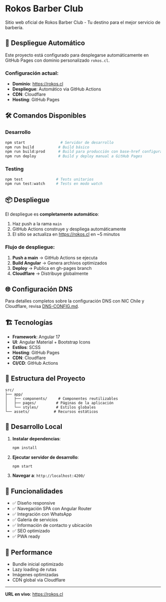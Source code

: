 # Rokos Barber Club

Sitio web oficial de Rokos Barber Club - Tu destino para el mejor servicio de barbería.

## 🚀 Despliegue Automático

Este proyecto está configurado para desplegarse automáticamente en GitHub Pages con dominio personalizado `rokos.cl`.

### Configuración actual:
- **Dominio**: https://rokos.cl
- **Despliegue**: Automático via GitHub Actions
- **CDN**: Cloudflare
- **Hosting**: GitHub Pages

## 🛠️ Comandos Disponibles

### Desarrollo
```bash
npm start                # Servidor de desarrollo
npm run build           # Build básico
npm run build:prod      # Build para producción con base-href configurado
npm run deploy          # Build y deploy manual a GitHub Pages
```

### Testing
```bash
npm test               # Tests unitarios
npm run test:watch     # Tests en modo watch
```

## 📦 Despliegue

El despliegue es **completamente automático**:
1. Haz push a la rama `main`
2. GitHub Actions construye y despliega automáticamente
3. El sitio se actualiza en https://rokos.cl en ~5 minutos

### Flujo de despliegue:
1. **Push a main** → GitHub Actions se ejecuta
2. **Build Angular** → Genera archivos optimizados
3. **Deploy** → Publica en gh-pages branch
4. **Cloudflare** → Distribuye globalmente

## 🌐 Configuración DNS

Para detalles completos sobre la configuración DNS con NIC Chile y Cloudflare, revisa [DNS-CONFIG.md](./DNS-CONFIG.md).

## 🏗️ Tecnologías

- **Framework**: Angular 17
- **UI**: Angular Material + Bootstrap Icons
- **Estilos**: SCSS
- **Hosting**: GitHub Pages
- **CDN**: Cloudflare
- **CI/CD**: GitHub Actions

## 📁 Estructura del Proyecto

```
src/
├── app/
│   ├── components/     # Componentes reutilizables
│   ├── pages/         # Páginas de la aplicación
│   └── styles/        # Estilos globales
└── assets/           # Recursos estáticos
```

## 🔧 Desarrollo Local

1. **Instalar dependencias**:
   ```bash
   npm install
   ```

2. **Ejecutar servidor de desarrollo**:
   ```bash
   npm start
   ```

3. **Navegar a**: `http://localhost:4200/`

## 📱 Funcionalidades

- ✅ Diseño responsive
- ✅ Navegación SPA con Angular Router
- ✅ Integración con WhatsApp
- ✅ Galería de servicios
- ✅ Información de contacto y ubicación
- ✅ SEO optimizado
- ✅ PWA ready

## 🚀 Performance

- Bundle inicial optimizado
- Lazy loading de rutas
- Imágenes optimizadas
- CDN global via Cloudflare

---

**URL en vivo**: https://rokos.cl
